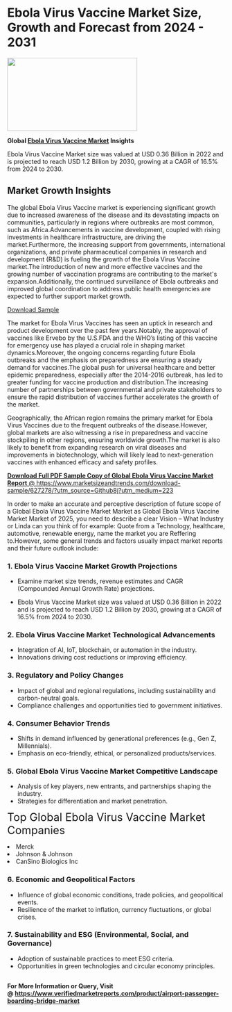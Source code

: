 <H1>Ebola Virus Vaccine Market Size, Growth and Forecast from 2024 - 2031</H1><img class="aligncenter size-medium wp-image-584254" src="https://thirdeyenews.in/wp-content/uploads/2024/09/Global-Market-Research-300x168.jpeg" alt="" width="300" height="168" /><p><strong>Global&nbsp;<a href="https://www.marketsizeandtrends.com/download-sample/627278/?utm_source=Github8j?utm_medium=223">Ebola Virus Vaccine Market</a> Insights</strong></p><p>Ebola Virus Vaccine Market size was valued at USD 0.36 Billion in 2022 and is projected to reach USD 1.2 Billion by 2030, growing at a CAGR of 16.5% from 2024 to 2030.</p><p><h2>Market Growth Insights</h2> <p>The global Ebola Virus Vaccine market is experiencing significant growth due to increased awareness of the disease and its devastating impacts on communities, particularly in regions where outbreaks are most common, such as Africa.Advancements in vaccine development, coupled with rising investments in healthcare infrastructure, are driving the market.Furthermore, the increasing support from governments, international organizations, and private pharmaceutical companies in research and development (R&D) is fueling the growth of the Ebola Virus Vaccine market.The introduction of new and more effective vaccines and the growing number of vaccination programs are contributing to the market's expansion.Additionally, the continued surveillance of Ebola outbreaks and improved global coordination to address public health emergencies are expected to further support market growth.</p> <p><a href="#">Download Sample</a></p> <p>The market for Ebola Virus Vaccines has seen an uptick in research and product development over the past few years.Notably, the approval of vaccines like Ervebo by the U.S.FDA and the WHO’s listing of this vaccine for emergency use has played a crucial role in shaping market dynamics.Moreover, the ongoing concerns regarding future Ebola outbreaks and the emphasis on preparedness are ensuring a steady demand for vaccines.The global push for universal healthcare and better epidemic preparedness, especially after the 2014-2016 outbreak, has led to greater funding for vaccine production and distribution.The increasing number of partnerships between governmental and private stakeholders to ensure the rapid distribution of vaccines further accelerates the growth of the market.</p> <p>Geographically, the African region remains the primary market for Ebola Virus Vaccines due to the frequent outbreaks of the disease.However, global markets are also witnessing a rise in preparedness and vaccine stockpiling in other regions, ensuring worldwide growth.The market is also likely to benefit from expanding research on viral diseases and improvements in biotechnology, which will likely lead to next-generation vaccines with enhanced efficacy and safety profiles.</p> <p><a href="#"></p><p><span class=""><strong>Download Full PDF Sample Copy of Global Ebola Virus Vaccine Market Report</strong> @ <a href="https://www.marketsizeandtrends.com/download-sample/627278/?utm_source=Github8j?utm_medium=223" target="_blank">https://www.marketsizeandtrends.com/download-sample/627278/?utm_source=Github8j?utm_medium=223</a></span></p><p>In order to make an accurate and perceptive description of future scope of a Global&nbsp;Ebola Virus Vaccine Market Market as Global&nbsp;Ebola Virus Vaccine Market Market of 2025, you need to describe a clear Vision &ndash; What Industry or Linda can you think of for example: Quote from a Technology, healthcare, automotive, renewable energy, name the market you are Reffering to.However, some general trends and factors usually impact market reports and their future outlook include:</p><h3>1.&nbsp;<strong>Ebola Virus Vaccine Market Growth Projections</strong></h3><ul><li>Examine market size trends, revenue estimates and CAGR (Compounded Annual Growth Rate) projections.</li><li><p>Ebola Virus Vaccine Market size was valued at USD 0.36 Billion in 2022 and is projected to reach USD 1.2 Billion by 2030, growing at a CAGR of 16.5% from 2024 to 2030.</p></li></ul><h3>2.&nbsp;<strong>Ebola Virus Vaccine Market Technological Advancements</strong></h3><ul><li>Integration of AI, IoT, blockchain, or automation in the industry.</li><li>Innovations driving cost reductions or improving efficiency.</li></ul><h3>3.&nbsp;<strong>Regulatory and Policy Changes</strong></h3><ul><li>Impact of global and regional regulations, including sustainability and carbon-neutral goals.</li><li>Compliance challenges and opportunities tied to government initiatives.</li></ul><h3>4.&nbsp;<strong>Consumer Behavior Trends</strong></h3><ul><li>Shifts in demand influenced by generational preferences (e.g., Gen Z, Millennials).</li><li>Emphasis on eco-friendly, ethical, or personalized products/services.</li></ul><h3>5.&nbsp;<strong>Global Ebola Virus Vaccine Market Competitive Landscape</strong></h3><ul><li>Analysis of key players, new entrants, and partnerships shaping the industry.</li><li>Strategies for differentiation and market penetration.</li></ul><p data-pm-slice="1 1 []"><span style="color: inherit; font-family: inherit; font-size: 25px;">Top Global Ebola Virus Vaccine Market Companies</span></p><div class="" data-test-id=""><p><li>Merck</li><li> Johnson & Johnson</li><li> CanSino Biologics Inc</li></p></div><h3>6.&nbsp;<strong>Economic and Geopolitical Factors</strong></h3><ul><li>Influence of global economic conditions, trade policies, and geopolitical events.</li><li>Resilience of the market to inflation, currency fluctuations, or global crises.</li></ul><h3>7.&nbsp;<strong>Sustainability and ESG (Environmental, Social, and Governance)</strong></h3><ul><li>Adoption of sustainable practices to meet ESG criteria.</li><li>Opportunities in green technologies and circular economy principles.</li></ul><h2><strong style="font-size: 14px;">For More Information or Query, Visit @&nbsp;</strong><a style="background-color: #ffffff; font-size: 14px;" href="https://www.marketsizeandtrends.com/report/ebola-virus-vaccine-market/" target="_blank">https://www.verifiedmarketreports.com/product/airport-passenger-boarding-bridge-market</a></h2>